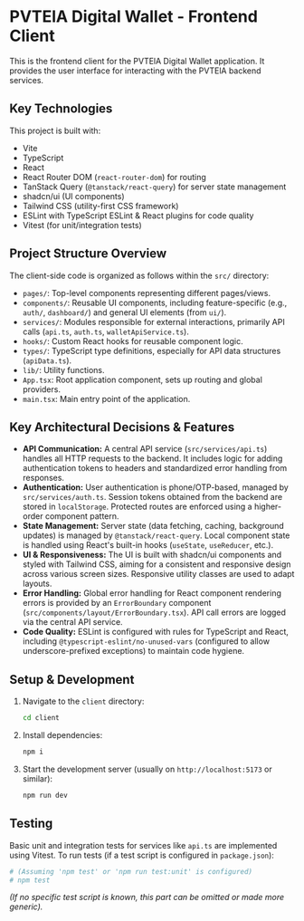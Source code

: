 # PVTElA Digital Wallet - Frontend Client

This is the frontend client for the PVTElA Digital Wallet application. It provides the user interface for interacting with the PVTElA backend services.

## Key Technologies

This project is built with:
- Vite
- TypeScript
- React
- React Router DOM (`react-router-dom`) for routing
- TanStack Query (`@tanstack/react-query`) for server state management
- shadcn/ui (UI components)
- Tailwind CSS (utility-first CSS framework)
- ESLint with TypeScript ESLint & React plugins for code quality
- Vitest (for unit/integration tests)

## Project Structure Overview

The client-side code is organized as follows within the `src/` directory:
- `pages/`: Top-level components representing different pages/views.
- `components/`: Reusable UI components, including feature-specific (e.g., `auth/`, `dashboard/`) and general UI elements (from `ui/`).
- `services/`: Modules responsible for external interactions, primarily API calls (`api.ts`, `auth.ts`, `walletApiService.ts`).
- `hooks/`: Custom React hooks for reusable component logic.
- `types/`: TypeScript type definitions, especially for API data structures (`apiData.ts`).
- `lib/`: Utility functions.
- `App.tsx`: Root application component, sets up routing and global providers.
- `main.tsx`: Main entry point of the application.

## Key Architectural Decisions & Features

- **API Communication:** A central API service (`src/services/api.ts`) handles all HTTP requests to the backend. It includes logic for adding authentication tokens to headers and standardized error handling from responses.
- **Authentication:** User authentication is phone/OTP-based, managed by `src/services/auth.ts`. Session tokens obtained from the backend are stored in `localStorage`. Protected routes are enforced using a higher-order component pattern.
- **State Management:** Server state (data fetching, caching, background updates) is managed by `@tanstack/react-query`. Local component state is handled using React's built-in hooks (`useState`, `useReducer`, etc.).
- **UI & Responsiveness:** The UI is built with shadcn/ui components and styled with Tailwind CSS, aiming for a consistent and responsive design across various screen sizes. Responsive utility classes are used to adapt layouts.
- **Error Handling:** Global error handling for React component rendering errors is provided by an `ErrorBoundary` component (`src/components/layout/ErrorBoundary.tsx`). API call errors are logged via the central API service.
- **Code Quality:** ESLint is configured with rules for TypeScript and React, including `@typescript-eslint/no-unused-vars` (configured to allow underscore-prefixed exceptions) to maintain code hygiene.

## Setup & Development

1.  Navigate to the `client` directory:
    ```sh
    cd client
    ```
2.  Install dependencies:
    ```sh
    npm i
    ```
3.  Start the development server (usually on `http://localhost:5173` or similar):
    ```sh
    npm run dev
    ```

## Testing

Basic unit and integration tests for services like `api.ts` are implemented using Vitest. To run tests (if a test script is configured in `package.json`):
```sh
# (Assuming 'npm test' or 'npm run test:unit' is configured)
# npm test 
```
*(If no specific test script is known, this part can be omitted or made more generic).*
